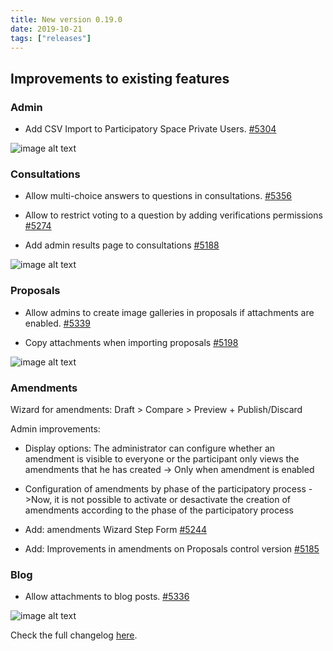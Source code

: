 ```yaml
---
title: New version 0.19.0
date: 2019-10-21
tags: ["releases"]
---
```


## Improvements to existing features

### Admin

* Add CSV Import to Participatory Space Private Users. [#5304](https://github.com/decidim/decidim/pull/5304)

![image alt text](/uploads/release-0.19.0-image_0.png)

### Consultations

* Allow multi-choice answers to questions in consultations. [#5356](https://github.com/decidim/decidim/pull/5356)

* Allow to restrict voting to a question by adding verifications permissions [#5274](https://github.com/decidim/decidim/pull/5274)

* Add admin results page to consultations [#5188](https://github.com/decidim/decidim/pull/5188)

![image alt text](/uploads/release-0.19.0-image_1.png)

### Proposals

* Allow admins to create image galleries in proposals if attachments are enabled. [#5339](https://github.com/decidim/decidim/pull/5339)

* Copy attachments when importing proposals [#5198](https://github.com/decidim/decidim/pull/5198)

![image alt text](/uploads/release-0.19.0-image_2.png)

### Amendments

Wizard  for amendments: Draft > Compare > Preview + Publish/Discard

Admin improvements:

* Display options: The administrator can configure whether an amendment is visible to everyone or the participant only views the amendments that he has created -> Only when amendment is enabled

* Configuration of amendments by phase of the participatory process ->Now, it is not possible to activate or desactivate the creation of amendments according to the phase of the participatory process

* Add: amendments Wizard Step Form [#5244](https://github.com/decidim/decidim/pull/5244)

* Add: Improvements in amendments on Proposals control version [#5185](https://github.com/decidim/decidim/pull/5185)

### Blog

* Allow attachments to blog posts. [#5336](https://github.com/decidim/decidim/pull/5336)

![image alt text](/uploads/release-0.19.0-image_3.png)

Check the full changelog [here](https://github.com/decidim/decidim/blob/0.19-stable/CHANGELOG.md).

